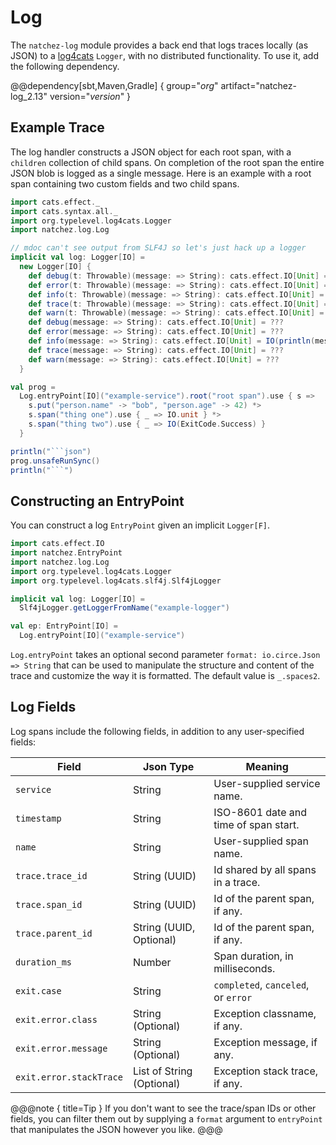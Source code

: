 # Log

The `natchez-log` module provides a back end that logs traces locally (as JSON) to a [log4cats](https://github.com/typelevel/log4cats) `Logger`, with no distributed functionality. To use it, add the following dependency.

@@dependency[sbt,Maven,Gradle] {
  group="$org$"
  artifact="natchez-log_2.13"
  version="$version$"
}

## Example Trace

The log handler constructs a JSON object for each root span, with a `children` collection of child spans. On completion of the root span the entire JSON blob is logged as a single message. Here is an example with a root span containing two custom fields and two child spans.

```scala mdoc:passthrough
import cats.effect._
import cats.syntax.all._
import org.typelevel.log4cats.Logger
import natchez.log.Log

// mdoc can't see output from SLF4J so let's just hack up a logger
implicit val log: Logger[IO] =
  new Logger[IO] {
    def debug(t: Throwable)(message: => String): cats.effect.IO[Unit] = ???
    def error(t: Throwable)(message: => String): cats.effect.IO[Unit] = ???
    def info(t: Throwable)(message: => String): cats.effect.IO[Unit] = ???
    def trace(t: Throwable)(message: => String): cats.effect.IO[Unit] = ???
    def warn(t: Throwable)(message: => String): cats.effect.IO[Unit] = ???
    def debug(message: => String): cats.effect.IO[Unit] = ???
    def error(message: => String): cats.effect.IO[Unit] = ???
    def info(message: => String): cats.effect.IO[Unit] = IO(println(message))
    def trace(message: => String): cats.effect.IO[Unit] = ???
    def warn(message: => String): cats.effect.IO[Unit] = ???
  }

val prog =
  Log.entryPoint[IO]("example-service").root("root span").use { s =>
    s.put("person.name" -> "bob", "person.age" -> 42) *>
    s.span("thing one").use { _ => IO.unit } *>
    s.span("thing two").use { _ => IO(ExitCode.Success) }
  }

println("```json")
prog.unsafeRunSync()
println("```")
```

## Constructing an EntryPoint

You can construct a log `EntryPoint` given an implicit `Logger[F]`.

```scala mdoc:reset:silent
import cats.effect.IO
import natchez.EntryPoint
import natchez.log.Log
import org.typelevel.log4cats.Logger
import org.typelevel.log4cats.slf4j.Slf4jLogger

implicit val log: Logger[IO] =
  Slf4jLogger.getLoggerFromName("example-logger")

val ep: EntryPoint[IO] =
  Log.entryPoint[IO]("example-service")
```

`Log.entryPoint` takes an optional second parameter `format: io.circe.Json => String` that can be used to manipulate the structure and content of the trace and customize the way it is formatted. The default value is `_.spaces2`.


## Log Fields

Log spans include the following fields, in addition to any user-specified fields:

| Field                   | Json Type                 | Meaning                               |
|-------------------------|---------------------------|---------------------------------------|
| `service`               | String                    | User-supplied service name.           |
| `timestamp`             | String                    | ISO-8601 date and time of span start. |
| `name`                  | String                    | User-supplied span name.              |
| `trace.trace_id`        | String (UUID)             | Id shared by all spans in a trace.    |
| `trace.span_id`         | String (UUID)             | Id of the parent span, if any.        |
| `trace.parent_id`       | String (UUID, Optional)   | Id of the parent span, if any.        |
| `duration_ms`           | Number                    | Span duration, in milliseconds.       |
| `exit.case`             | String                    | `completed`, `canceled`, or `error`   |
| `exit.error.class`      | String (Optional)         | Exception classname, if any.          |
| `exit.error.message`    | String (Optional)         | Exception message, if any.            |
| `exit.error.stackTrace` | List of String (Optional) | Exception stack trace, if any.        |

@@@note { title=Tip }
If you don't want to see the trace/span IDs or other fields, you can filter them out by supplying a `format` argument to `entryPoint` that manipulates the JSON however you like.
@@@